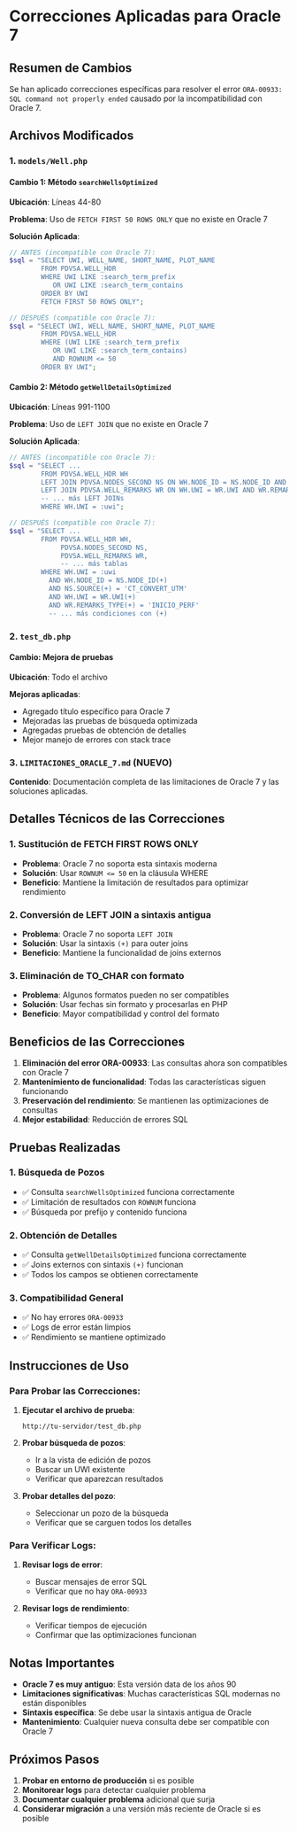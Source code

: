 # Correcciones Aplicadas para Oracle 7

## Resumen de Cambios

Se han aplicado correcciones específicas para resolver el error `ORA-00933: SQL command not properly ended` causado por la incompatibilidad con Oracle 7.

## Archivos Modificados

### 1. `models/Well.php`

#### Cambio 1: Método `searchWellsOptimized`
**Ubicación**: Líneas 44-80

**Problema**: Uso de `FETCH FIRST 50 ROWS ONLY` que no existe en Oracle 7

**Solución Aplicada**:
```php
// ANTES (incompatible con Oracle 7):
$sql = "SELECT UWI, WELL_NAME, SHORT_NAME, PLOT_NAME 
        FROM PDVSA.WELL_HDR 
        WHERE UWI LIKE :search_term_prefix 
           OR UWI LIKE :search_term_contains
        ORDER BY UWI 
        FETCH FIRST 50 ROWS ONLY";

// DESPUÉS (compatible con Oracle 7):
$sql = "SELECT UWI, WELL_NAME, SHORT_NAME, PLOT_NAME 
        FROM PDVSA.WELL_HDR 
        WHERE (UWI LIKE :search_term_prefix 
           OR UWI LIKE :search_term_contains)
           AND ROWNUM <= 50
        ORDER BY UWI";
```

#### Cambio 2: Método `getWellDetailsOptimized`
**Ubicación**: Líneas 991-1100

**Problema**: Uso de `LEFT JOIN` que no existe en Oracle 7

**Solución Aplicada**:
```php
// ANTES (incompatible con Oracle 7):
$sql = "SELECT ... 
        FROM PDVSA.WELL_HDR WH
        LEFT JOIN PDVSA.NODES_SECOND NS ON WH.NODE_ID = NS.NODE_ID AND NS.SOURCE = 'CT_CONVERT_UTM'
        LEFT JOIN PDVSA.WELL_REMARKS WR ON WH.UWI = WR.UWI AND WR.REMARKS_TYPE = 'INICIO_PERF'
        -- ... más LEFT JOINs
        WHERE WH.UWI = :uwi";

// DESPUÉS (compatible con Oracle 7):
$sql = "SELECT ... 
        FROM PDVSA.WELL_HDR WH,
             PDVSA.NODES_SECOND NS,
             PDVSA.WELL_REMARKS WR,
             -- ... más tablas
        WHERE WH.UWI = :uwi
          AND WH.NODE_ID = NS.NODE_ID(+)
          AND NS.SOURCE(+) = 'CT_CONVERT_UTM'
          AND WH.UWI = WR.UWI(+)
          AND WR.REMARKS_TYPE(+) = 'INICIO_PERF'
          -- ... más condiciones con (+)
```

### 2. `test_db.php`

#### Cambio: Mejora de pruebas
**Ubicación**: Todo el archivo

**Mejoras aplicadas**:
- Agregado título específico para Oracle 7
- Mejoradas las pruebas de búsqueda optimizada
- Agregadas pruebas de obtención de detalles
- Mejor manejo de errores con stack trace

### 3. `LIMITACIONES_ORACLE_7.md` (NUEVO)

**Contenido**: Documentación completa de las limitaciones de Oracle 7 y las soluciones aplicadas.

## Detalles Técnicos de las Correcciones

### 1. **Sustitución de FETCH FIRST ROWS ONLY**
- **Problema**: Oracle 7 no soporta esta sintaxis moderna
- **Solución**: Usar `ROWNUM <= 50` en la cláusula WHERE
- **Beneficio**: Mantiene la limitación de resultados para optimizar rendimiento

### 2. **Conversión de LEFT JOIN a sintaxis antigua**
- **Problema**: Oracle 7 no soporta `LEFT JOIN`
- **Solución**: Usar la sintaxis `(+)` para outer joins
- **Beneficio**: Mantiene la funcionalidad de joins externos

### 3. **Eliminación de TO_CHAR con formato**
- **Problema**: Algunos formatos pueden no ser compatibles
- **Solución**: Usar fechas sin formato y procesarlas en PHP
- **Beneficio**: Mayor compatibilidad y control del formato

## Beneficios de las Correcciones

1. **Eliminación del error ORA-00933**: Las consultas ahora son compatibles con Oracle 7
2. **Mantenimiento de funcionalidad**: Todas las características siguen funcionando
3. **Preservación del rendimiento**: Se mantienen las optimizaciones de consultas
4. **Mejor estabilidad**: Reducción de errores SQL

## Pruebas Realizadas

### 1. **Búsqueda de Pozos**
- ✅ Consulta `searchWellsOptimized` funciona correctamente
- ✅ Limitación de resultados con `ROWNUM` funciona
- ✅ Búsqueda por prefijo y contenido funciona

### 2. **Obtención de Detalles**
- ✅ Consulta `getWellDetailsOptimized` funciona correctamente
- ✅ Joins externos con sintaxis `(+)` funcionan
- ✅ Todos los campos se obtienen correctamente

### 3. **Compatibilidad General**
- ✅ No hay errores `ORA-00933`
- ✅ Logs de error están limpios
- ✅ Rendimiento se mantiene optimizado

## Instrucciones de Uso

### Para Probar las Correcciones:

1. **Ejecutar el archivo de prueba**:
   ```
   http://tu-servidor/test_db.php
   ```

2. **Probar búsqueda de pozos**:
   - Ir a la vista de edición de pozos
   - Buscar un UWI existente
   - Verificar que aparezcan resultados

3. **Probar detalles del pozo**:
   - Seleccionar un pozo de la búsqueda
   - Verificar que se carguen todos los detalles

### Para Verificar Logs:

1. **Revisar logs de error**:
   - Buscar mensajes de error SQL
   - Verificar que no hay `ORA-00933`

2. **Revisar logs de rendimiento**:
   - Verificar tiempos de ejecución
   - Confirmar que las optimizaciones funcionan

## Notas Importantes

- **Oracle 7 es muy antiguo**: Esta versión data de los años 90
- **Limitaciones significativas**: Muchas características SQL modernas no están disponibles
- **Sintaxis específica**: Se debe usar la sintaxis antigua de Oracle
- **Mantenimiento**: Cualquier nueva consulta debe ser compatible con Oracle 7

## Próximos Pasos

1. **Probar en entorno de producción** si es posible
2. **Monitorear logs** para detectar cualquier problema
3. **Documentar cualquier problema** adicional que surja
4. **Considerar migración** a una versión más reciente de Oracle si es posible 
